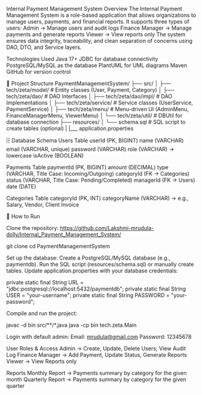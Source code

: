 Internal Payment Management System
Overview
The Internal Payment Management System is a role-based application that allows organizations to manage users, payments, and financial reports.
It supports three types of users:
Admin → Manage users and audit logs
Finance Manager → Manage payments and generate reports
Viewer → View reports only
The system ensures data integrity, traceability, and clean separation of concerns using DAO, DTO, and Service layers.

Technologies Used
Java 17+
JDBC for database connectivity
PostgreSQL/MySQL as the database
PlantUML for UML diagrams
Maven
GitHub for version control

📂 Project Structure
PaymentManagementSystem/
 ├── src/
 │   ├── tech/zeta/model/        # Entity classes (User, Payment, Category)
 │   ├── tech/zeta/dao/          # DAO Interfaces
 │   ├── tech/zeta/dao/impl/     # DAO Implementations
 │   ├── tech/zeta/service/      # Service classes (UserService, PaymentService)
 │   ├── tech/zeta/menu/         # Menu-driven UI (AdminMenu, FinanceManagerMenu, ViewerMenu)
 │   └── tech/zeta/util/         # DBUtil for database connection
 ├── resources/
 │   └── schema.sql              # SQL script to create tables (optional)
 |   |___ application.properties
 
🗄️ Database Schema
Users Table
userId (PK, BIGINT)
name (VARCHAR)
email (VARCHAR, unique)
password (VARCHAR)
role (VARCHAR) → lowercase
isActive (BOOLEAN)

Payments Table
paymentId (PK, BIGINT)
amount (DECIMAL)
type (VARCHAR, Title Case: Incoming/Outgoing)
categoryId (FK → Categories)
status (VARCHAR, Title Case: Pending/Completed)
managerId (FK → Users)
date (DATE)

Categories Table
categoryId (PK, INT)
categoryName (VARCHAR) → e.g., Salary, Vendor, Client Invoice

🚀 How to Run

Clone the repository: https://github.com/Lakshmi-mrudula-dolly/Internal_Payment_Management_System/

git clone 
cd PaymentManagementSystem


Set up the database:
Create a PostgreSQL/MySQL database (e.g., paymentdb).
Run the SQL script (resources/schema.sql) or manually create tables.
Update application.properties with your database credentials:

private static final String URL = "jdbc:postgresql://localhost:5432/paymentdb";
private static final String USER = "your-username";
private static final String PASSWORD = "your-password";


Compile and run the project:

javac -d bin src/**/*.java
java -cp bin tech.zeta.Main


Login with default admin:
Email: mrudula@gmail.com
Password: 12345678

User Roles & Access
Admin → Create, Update, Delete Users; View Audit Log
Finance Manager → Add Payment, Update Status, Generate Reports
Viewer → View Reports only

Reports
Monthly Report → Payments summary by category for the given month
Quarterly Report → Payments summary by category for the given quarter
